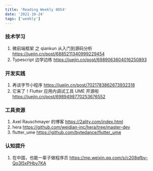 ```yaml
---
title: 'Reading Weekly 0054'
date: '2021-10-24'
tags: ['weekly']
---
```


### 技术学习

1. 微前端框架 之 qiankun 从入门到源码分析 https://juejin.cn/post/6885211340999229454
2. Typescript 边学边练 https://juejin.cn/post/6989063604016250893

### 开发实践

1. 再谈字节小程序 https://juejin.cn/post/7021783862673932318
2. 它来了！Flutter 应用内调试工具 UME 开源啦 https://juejin.cn/post/6989498770253676552

### 工具资源

1. Axel Rauschmayer 的博客 https://2ality.com/index.html
2. hera https://github.com/weidian-inc/hera/tree/master-dev
3. flutter_ume https://github.com/bytedance/flutter_ume

### 认知提升

1. 在中国，也能一辈子做程序员 https://mp.weixin.qq.com/s/c208qfbv-Qo3I5xPHby7KA
